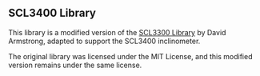 ## SCL3400 Library

This library is a modified version of the [SCL3300 Library](https://github.com/DavidArmstrong/SCL3300) by David Armstrong, adapted to support the SCL3400 inclinometer. 

The original library was licensed under the MIT License, and this modified version remains under the same license.